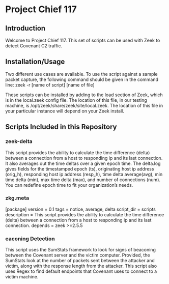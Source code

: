 <h1>Project Chief 117</h1>

<h2>Introduction</h2>

Welcome to Project Chief 117. This set of scripts can be used with Zeek to detect Covenant C2 traffic. 

<h2>Installation/Usage</h2>

Two different use cases are available. To use the script against a sample packet capture, the following command should be given in the command line: zeek -r [name of script] [name of file]

These scripts can be installed by adding to the load section of Zeek, which is in the local.zeek config file. The location of this file, in our testing machine, is /opt/zeek/share/zeek/site/local.zeek. The location of this file in your particular instance will depend on your Zeek install. 


<h2>Scripts Included in this Repository</h2>


<h3>zeek-delta</h3>

This script provides the ability to calculate the time difference (delta) between a connection from a host to responding ip and its last connection. It also averages out the time deltas over a given epoch time. The delta.log gives fields for the timestamped epoch (ts), originating host ip address (orig_h), responding host ip address (resp_h), time delta average(avg), min time delta (min), max time delta (max), and number of connections (num).
You can redefine epoch time to fit your organization’s needs.

<h3>zkg.meta</h3>

[package]
version = 0.1
tags = notice, average, delta 
script_dir = scripts
description = This script provides the ability to calculate the time difference (delta) between a connection from a host to responding ip and its last connection.
depends = zeek >=2.5.5


<h3>eaconing Detection</h3>

This script uses the SumStats framework to look for signs of beaconing between the Covenant server and the victim computer. Provided, the SumStats look at the number of packets sent between the attacker and victim, along with the response length from the attacker. This script also uses Regex to find default endpoints that Covenant uses to connect to a victim machine. 
